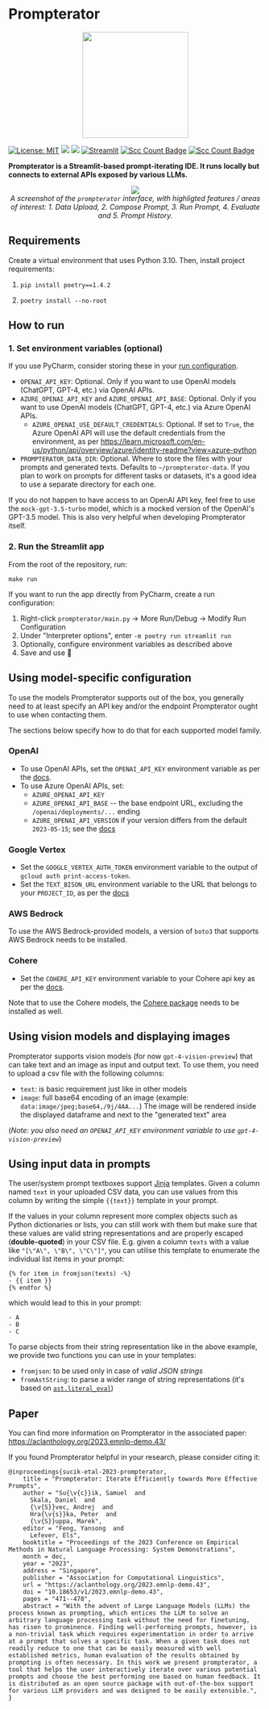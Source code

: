 # Prompterator

<p align="center">
  <img src="https://github.com/slidoapp/prompterator/blob/main/static/images/prompterator-logo.png?raw=true" width="210px" />
</p>


<p align="center">

  [![License: MIT](https://img.shields.io/badge/License-MIT-yellow.svg)](https://opensource.org/licenses/MIT)
  <a href="https://pycqa.github.io/isort/"><img src="https://img.shields.io/badge/%20imports-isort-%231674b1?style=flat&labelColor=ef8336" /></a>
  <a href="https://github.com/psf/black"><img src="https://img.shields.io/badge/code%20style-black-000000.svg" /></a>
  [![Streamlit](https://img.shields.io/badge/Streamlit-1.22.0-FF4B4B.svg?style=flat&logo=Streamlit&logoColor=white)](https://streamlit.io)
  [![Scc Count Badge](https://sloc.xyz/github/slidoapp/prompterator/)](https://github.com/slidoapp/prompterator/)
  [![Scc Count Badge](https://sloc.xyz/github/slidoapp/prompterator/?category=cocomo)](https://github.com/slidoapp/prompterator/)

</p>


<strong> Prompterator is a Streamlit-based prompt-iterating IDE. It runs locally but connects to external APIs exposed by various LLMs. </strong>

<p align="center">
  <img src="https://raw.githubusercontent.com/slidoapp/prompterator/main/static/images/prompterator-legend.png" /> <br />
  <em>A screenshot of the <code>prompterator</code> interface, with highligted features / areas of interest: 1. Data Upload, 2. Compose Prompt, 3. Run Prompt, 4. Evaluate and 5. Prompt History.</em>
</p>


## Requirements

Create a virtual environment that uses Python 3.10. Then, install project requirements:

1. ```shell
   pip install poetry==1.4.2
   ```

1. ```shell
   poetry install --no-root
   ```

## How to run

### 1. Set environment variables (optional)

If you use PyCharm, consider storing these in your
[run configuration](https://www.jetbrains.com/help/pycharm/run-debug-configuration.html).
- `OPENAI_API_KEY`: Optional. Only if you want to use OpenAI models (ChatGPT, GPT-4, etc.) via 
  OpenAI APIs.
- `AZURE_OPENAI_API_KEY` and `AZURE_OPENAI_API_BASE`: Optional. Only if you want to use OpenAI
  models (ChatGPT, GPT-4, etc.) via Azure OpenAI APIs.
  - `AZURE_OPENAI_USE_DEFAULT_CREDENTIALS`: Optional. If set to `True`, the Azure OpenAI API will use
    the default credentials from the environment, as per https://learn.microsoft.com/en-us/python/api/overview/azure/identity-readme?view=azure-python
- `PROMPTERATOR_DATA_DIR`: Optional. Where to store the files with your prompts and generated
  texts. Defaults to `~/prompterator-data`. If you plan to work on prompts for different tasks
  or datasets, it's a good idea to use a separate directory for each one.

If you do not happen to have access to an OpenAI API key, feel free to use the `mock-gpt-3.5-turbo`
model, which is a mocked version of the OpenAI's GPT-3.5 model. This is also very helpful when
developing Prompterator itself.

### 2. Run the Streamlit app
From the root of the repository, run:

```shell
make run
```

If you want to run the app directly from PyCharm, create a run configuration:
1. Right-click `prompterator/main.py` -> More Run/Debug -> Modify Run Configuration
2. Under "Interpreter options", enter `-m poetry run streamlit run`
3. Optionally, configure environment variables as described above
4. Save and use 🚀

## Using model-specific configuration

To use the models Prompterator supports out of the box, you generally need to
at least specify an API key and/or the endpoint Prompterator ought to use when contacting them.

The sections below specify how to do that for each supported model family.

### OpenAI

- To use OpenAI APIs, set the `OPENAI_API_KEY` environment variable as per the
  [docs](https://help.openai.com/en/articles/5112595-best-practices-for-api-key-safety).
- To use Azure OpenAI APIs, set:
  - `AZURE_OPENAI_API_KEY`
  - `AZURE_OPENAI_API_BASE` -- the base endpoint URL, excluding the `/openai/deployments/...` ending
  - `AZURE_OPENAI_API_VERSION` if your version differs from the default `2023-05-15`; see the 
    [docs](https://learn.microsoft.com/en-us/azure/ai-services/openai/reference#rest-api-versioning)

### Google Vertex

- Set the `GOOGLE_VERTEX_AUTH_TOKEN` environment variable to the output of `gcloud auth print-access-token`.
- Set the `TEXT_BISON_URL` environment variable to the URL that belongs to your `PROJECT_ID`, as per the [docs](https://cloud.google.com/vertex-ai/docs/generative-ai/model-reference/text#generative-ai-text-prompt-drest)

### AWS Bedrock

To use the AWS Bedrock-provided models, a version of `boto3` that supports AWS Bedrock needs to be installed.

### Cohere

- Set the `COHERE_API_KEY` environment variable to your Cohere api key as per the [docs](https://docs.cohere.com/reference/generate).

Note that to use the Cohere models, the [Cohere package](https://cohere-sdk.readthedocs.io/en/latest/cohere.html#installation) needs to be installed as well.

## Using vision models and displaying images
Prompterator supports vision models (for now `gpt-4-vision-preview`) that can take text and an image as input and output text. To use them, you need to upload a csv file with the following columns:
- `text`: is basic requirement just like in other models
- `image`: full base64 encoding of an image (example: `data:image/jpeg;base64,/9j/4AA...`)
The image will be rendered inside the displayed dataframe and next to the "generated text" area

(*Note: you also need an `OPENAI_API_KEY` environment variable to use `gpt-4-vision-preview`*)

## Using input data in prompts

The user/system prompt textboxes support [Jinja](https://jinja.palletsprojects.com/) templates. 
Given a column named `text` in your uploaded CSV data, you can use values from this column by 
writing the simple `{{text}}` template in your prompt.

If the values in your column represent more complex objects such as Python dictionaries or lists,
you can still work with them but make sure that these values are valid string representations and
are properly escaped (**double-quoted**) in your CSV file. E.g. given a column `texts` with a value
like `"[\"A\", \"B\", \"C\"]"`, you can utilise this template to enumerate the individual list items
in your prompt:
```jinja
{% for item in fromjson(texts) -%}
- {{ item }}
{% endfor %}
```
which would lead to this in your prompt:
```
- A
- B
- C
```

To parse objects from their string representation like in the above example, we provide two 
functions you can use in your templates:
- `fromjson`: to be used only in case of _valid JSON strings_
- `fromAstString`: to parse a wider range of string representations (it's based on 
  [`ast.literal_eval`](https://docs.python.org/3/library/ast.html#ast.literal_eval))


## Paper

You can find more information on Prompterator in the associated paper: https://aclanthology.org/2023.emnlp-demo.43/

If you found Prompterator helpful in your research, please consider citing it:

```
@inproceedings{sucik-etal-2023-prompterator,
    title = "Prompterator: Iterate Efficiently towards More Effective Prompts",
    author = "Su{\v{c}}ik, Samuel  and
      Skala, Daniel  and
      {\v{S}}vec, Andrej  and
      Hra{\v{s}}ka, Peter  and
      {\v{S}}uppa, Marek",
    editor = "Feng, Yansong  and
      Lefever, Els",
    booktitle = "Proceedings of the 2023 Conference on Empirical Methods in Natural Language Processing: System Demonstrations",
    month = dec,
    year = "2023",
    address = "Singapore",
    publisher = "Association for Computational Linguistics",
    url = "https://aclanthology.org/2023.emnlp-demo.43",
    doi = "10.18653/v1/2023.emnlp-demo.43",
    pages = "471--478",
    abstract = "With the advent of Large Language Models (LLMs) the process known as prompting, which entices the LLM to solve an arbitrary language processing task without the need for finetuning, has risen to prominence. Finding well-performing prompts, however, is a non-trivial task which requires experimentation in order to arrive at a prompt that solves a specific task. When a given task does not readily reduce to one that can be easily measured with well established metrics, human evaluation of the results obtained by prompting is often necessary. In this work we present prompterator, a tool that helps the user interactively iterate over various potential prompts and choose the best performing one based on human feedback. It is distributed as an open source package with out-of-the-box support for various LLM providers and was designed to be easily extensible.",
}

```
